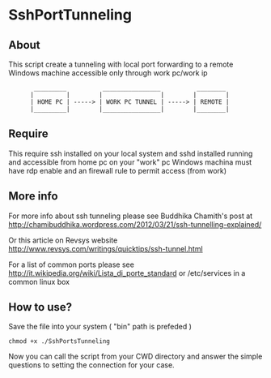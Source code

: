 SshPortTunneling
==================

About
-----

This script create a tunneling with local port forwarding to a remote Windows machine accessible only through work pc/work ip
~~~
       _________          ________________          ________
      |         |        |                |        |        |
      | HOME PC | -----> | WORK PC TUNNEL | -----> | REMOTE |
      |_________|        |________________|        |________|
~~~

Require
-------
This require ssh installed on your local system and sshd installed running and accessible from home pc on your "work" pc
Windows machina must have rdp enable and an firewall rule to permit access (from work)

More info
---------
For more info about ssh tunneling please see Buddhika Chamith's post at
http://chamibuddhika.wordpress.com/2012/03/21/ssh-tunnelling-explained/

Or this article on Revsys website
http://www.revsys.com/writings/quicktips/ssh-tunnel.html

For a list of common ports please see
http://it.wikipedia.org/wiki/Lista_di_porte_standard 
or /etc/services in a common linux box

How to use?
-----------

Save the file into your system ( "bin" path is prefeded )
```
chmod +x ./SshPortsTunneling
```

Now you can call the script from your CWD directory and answer the simple questions to setting the connection for your case.
